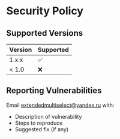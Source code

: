 # Security Policy

## Supported Versions

| Version | Supported |
| ------- | --------- |
| 1.x.x   | ✅        |
| < 1.0   | ❌        |

## Reporting Vulnerabilities

Email extendedmultiselect@yandex.ru with:

- Description of vulnerability
- Steps to reproduce
- Suggested fix (if any)
